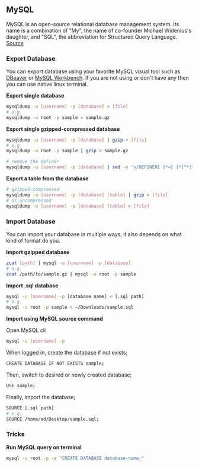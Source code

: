 ## MySQL
MySQL is an open-source relational database management system. Its name is a combination of "My", the name of co-founder Michael Widenius's daughter, and "SQL", the abbreviation for Structured Query Language. [Source][3]

### Export Database
You can export database using your favorite MySQL visual tool such as [DBeaver][1] or [MySQL Workbench][2]. If you are not using or don't have any then you can use native linux terminal.

**Export single database**
```bash
mysqldump -u [username] -p [database] > [file]
# e.g.
mysqldump -u root -p sample > sample.gz
```

**Export single gzipped-compressed database**
```bash
mysqldump -u [username] -p [database] | gzip > [file]
# e.g.
mysqldump -u root -p sample | gzip > sample.gz

# remove the definer 
mysqldump -u [username] -p [database] | sed -e 's/DEFINER[ ]*=[ ]*[^*]*\*/\*/' > [file]
```

**Export a table from the database**
```bash
# gzipped-compressed
mysqldump -u [username] -p [database] [table] | gzip > [file]
# or uncompressed
mysqldump -u [username] -p [database] [table] > [file]
```

### Import Database
You can import your database in multiple ways, it also depends on what kind of format do you.   

**Import gzipped database**
```bash
zcat [path] | mysql -u [username] -p [database]
# e.g.
zcat /path/to/sample.gz | mysql -u root -p sample
```

**Import .sql database**
```bash
mysql -u [username] -p [database name] < [.sql path]
# e.g.
mysql -u root -p sample < ~/Downloads/sample.sql
```

**Import using MySQL source command**   

Open MySQL cli
```bash
mysql -u [username] -p
```
When logged in, create the database if not exists;
```bash
CREATE DATABASE IF NOT EXISTS sample;
```
Then, switch to desired or newly created database;
```bash
USE sample;
```
Finally, import the database;
```bash
SOURCE [.sql path]
# e.g.
SOURCE /home/ad/Desktop/sample.sql;
```





### Tricks
**Run MySQL query on terminal**
```bash
mysql -u root -p -e "CREATE DATABASE database-name;"
```

[1]: https://dbeaver.io/
[2]: https://www.mysql.com/products/workbench/
[3]: https://en.wikipedia.org/wiki/MySQL
